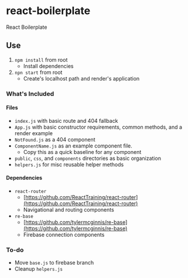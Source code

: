 # react-boilerplate
React Boilerplate

## Use
1. `npm install` from root
	* Install dependencies
2. `npn start` from root
	* Create's localhost path and render's application

### What's Included
#### Files
* `index.js` with basic route and 404 fallback
* `App.js` with basic constructor requirements, common methods, and a render example
* `NotFound.js` as a 404 component
* `ComponentName.js` as an example component file.
	* Copy this as a quick baseline for any component
* `public`, `css`, and `components` directories as basic organization
* `helpers.js` for misc reusable helper methods

#### Dependencies
* `react-router`
	* [https://github.com/ReactTraining/react-router](https://github.com/ReactTraining/react-router)
	* Navigational and routing components
* `re-base`
	* [https://github.com/tylermcginnis/re-base](https://github.com/tylermcginnis/re-base)
	* Firebase connection components

### To-do
* Move `base.js` to firebase branch
* Cleanup `helpers.js`